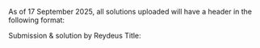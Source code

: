 As of 17 September 2025, all solutions uploaded will have a header in the following format:

Submission & solution by Reydeus
Title: <title>
Original Problem: <problem-link>
Submission: <submission-link>

